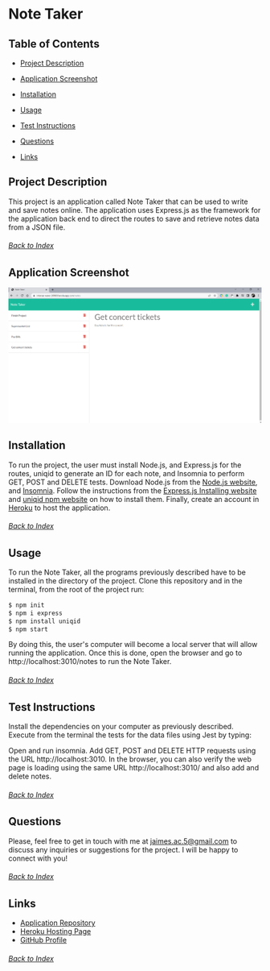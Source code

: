 # Note Taker

## Table of Contents
- [Project Description](#Project-Description)

- [Application Screenshot](#Application-Screenshot)

- [Installation](#Installation)

- [Usage](#Usage)

- [Test Instructions](#Test-Instructions)

- [Questions](#Questions)

- [Links](#Links)

## Project Description
This project is an application called Note Taker that can be used to write and save notes online. The application uses Express.js as the framework for the application back end to direct the routes to save and retrieve notes data from a JSON file.
###### [Back to Index](#Table-of-Contents)


## Application Screenshot
![Application Screenshot](./public/assets/images/note_taker_sample.png)

## Installation
To run the project, the user must install Node.js, and Express.js for the routes, uniqid to generate an ID for each note, and Insomnia to perform GET, POST and DELETE tests. Download Node.js from the [Node.js website](https://nodejs.org/en/), and [Insomnia](https://insomnia.rest/download). Follow the instructions from the [Express.js Installing website](https://expressjs.com/en/starter/installing.html) and [uniqid npm website](https://www.npmjs.com/package/uniqid) on how to install them. Finally, create an account in [Heroku](https://www.heroku.com/) to host the application.
###### [Back to Index](#Table-of-Contents)


## Usage
To run the Note Taker, all the programs previously described have to be installed in the directory of the project. Clone this repository and in the terminal, from the root of the project run:

```
$ npm init
$ npm i express
$ npm install uniqid
$ npm start
```
By doing this, the user's computer will become a local server that will allow running the application. Once this is done, open the browser and go to http://localhost:3010/notes to run the Note Taker.
###### [Back to Index](#Table-of-Contents)


## Test Instructions
Install the dependencies on your computer as previously described. Execute from the terminal the tests for the data files using Jest by typing:

Open and run insomnia. Add GET, POST and DELETE HTTP requests using the URL http://localhost:3010. In the browser, you can also verify the web page is loading using the same URL http://localhost:3010/ and also add and delete notes.
###### [Back to Index](#Table-of-Contents)
	

## Questions
Please, feel free to get in touch with me at jaimes.ac.5@gmail.com to discuss any inquiries or suggestions for the project. I will be happy to connect with you!
###### [Back to Index](#Table-of-Contents)
	

## Links
- [Application Repository](https://github.com/AlexJCturbo/note-taker)
- [Heroku Hosting Page](https://intense-wave-24969.herokuapp.com/)
- [GitHub Profile](https://github.com/AlexJCturbo)
###### [Back to Index](#Table-of-Contents)
